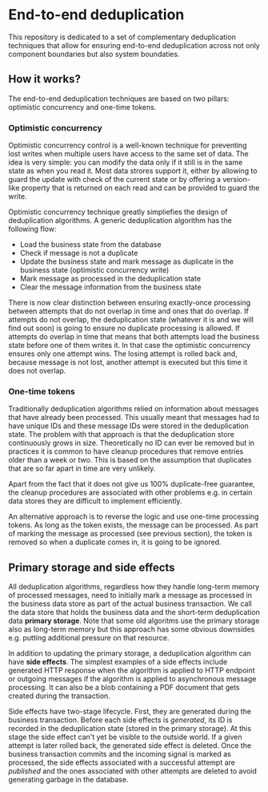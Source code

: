 # End-to-end deduplication

This repository is dedicated to a set of complementary deduplication techniques that allow for ensuring end-to-end deduplication across not only component boundaries but also system boundaties.

## How it works?

The end-to-end deduplication techniques are based on two pillars: optimistic concurrency and one-time tokens.

### Optimistic concurrency

Optimistic concurrency control is a well-known technique for preventing lost writes when multiple users have access to the same set of data. The idea is very simple: you can modify the data only if it still is in the same state as when you read it. Most data strores support it, either by allowing to guard the update with check of the current state or by offering a version-like property that is returned on each read and can be provided to guard the write.

Optimistic concurrency technique greatly simpliefies the design of deduplication algorithms. A generic deduplication algorithm has the following flow:
 - Load the business state from the database
 - Check if message is not a duplicate
 - Update the business state and mark message as duplicate in the business state (optimistic concurrency write)
 - Mark message as processed in the deduplication state
 - Clear the message information from the business state

There is now clear distinction between ensuring exactly-once processing between attempts that do not overlap in time and ones that do overlap. If attempts do not overlap, the deduplication state (whatever it is and we will find out soon) is going to ensure no duplicate processing is allowed. If attempts do overlap in time that means that both attempts load the business state before one of them writes it. In that case the optimistic concurrency ensures only one attempt wins. The losing attempt is rolled back and, because message is not lost, another attempt is executed but this time it does not overlap.

### One-time tokens

Traditionally deduplication algorithms relied on information about messages that have already been processed. This usually meant that messages had to have unique IDs and these message IDs were stored in the deduplication state. The problem with that approach is that the deduplication store continuously grows in size. Theoretically no ID can ever be removed but in practices it is common to have cleanup procedures that remove entries older than a week or two. This is based on the assumption that duplicates that are so far apart in time are very unlikely. 

Apart from the fact that it does not give us 100% duplicate-free guarantee, the cleanup procedures are associated with other problems e.g. in certain data stores they are difficult to implement efficiently.

An alternative approach is to reverse the logic and use one-time processing tokens. As long as the token exists, the message can be processed. As part of marking the message as processed (see previous section), the token is removed so when a duplicate comes in, it is going to be ignored.


## Primary storage and side effects

All deduplication algorithms, regardless how they handle long-term memory of processed messages, need to initially mark a message as processed in the business data store as part of the actual business transaction. We call the data store that holds the business data and the short-term deduplication data **primary storage**. Note that some old algoritms use the primary storage also as long-term memory but this approach has some obvious downsides e.g. putting additional pressure on that resource.

In addition to updating the primary storage, a deduplication algorithm can have **side effects**. The simplest examples of a side effects include generated HTTP response when the algorithm is applied to HTTP endpoint or outgoing messages if the algorithm is applied to asynchronous message processing. It can also be a blob containing a PDF document that gets created during the transaction.

Side effects have two-stage lifecycle. First, they are generated during the business transaction. Before each side effects is *generated*, its ID is recorded in the deduplication state (stored in the primary storage). At this stage the side effect can't yet be visible to the outside world. If a given attempt is later rolled back, the generated side effect is deleted. Once the business transaction commits and the incoming signal is marked as processed, the side effects associated with a successful attempt are *published* and the ones associated with other attempts are deleted to avoid generating garbage in the database.

